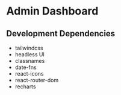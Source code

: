 # Admin Dashboard

## Development Dependencies
- tailwindcss
- headless UI
- classnames
- date-fns
- react-icons
- react-router-dom
- recharts
